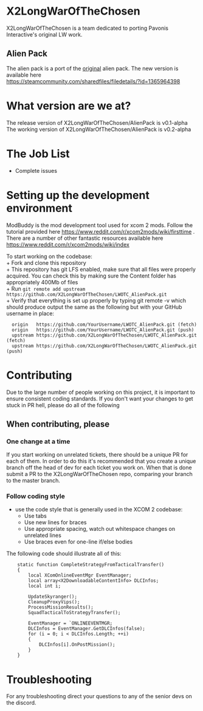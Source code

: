# X2LongWarOfTheChosen
X2LongWarOfTheChosen is a team dedicated to porting Pavonis Interactive's
original LW work.

## Alien Pack
The alien pack is a port of the
[original](https://steamcommunity.com/sharedfiles/filedetails/?id=577474474)
alien pack. The new version is available here  
https://steamcommunity.com/sharedfiles/filedetails/?id=1365964398
# What version are we at?
The release version of X2LongWarOfTheChosen/AlienPack is v0.1-alpha  
The working version of X2LongWarOfTheChosen/AlienPack is v0.2-alpha

# The Job List
* Complete issues

# Setting up the development environment
ModBuddy is the mod development tool used for xcom 2 mods. Follow the tutorial
provided here https://www.reddit.com/r/xcom2mods/wiki/firsttime . There are a
number of other fantastic resources available here
https://www.reddit.com/r/xcom2mods/wiki/index

To start working on the codebase:  
    + Fork and clone this repository  
    + This repository has git LFS enabled, make sure that all files were properly  
    acquired. You can check this by making sure the Content folder has appropriately 400Mb of files  
    + Run `git remote add upstream https://github.com/X2LongWarOfTheChosen/LWOTC_AlienPack.git`  
    + Verify that everything is set up properly by typing git remote -v which should produce output the same as the following   but with your GitHub username in place:
```
  origin   https://github.com/YourUsername/LWOTC_AlienPack.git (fetch)
  origin   https://github.com/YourUsername/LWOTC_AlienPack.git (push)
  upstream https://github.com/X2LongWarOfTheChosen/LWOTC_AlienPack.git (fetch)
  upstream https://github.com/X2LongWarOfTheChosen/LWOTC_AlienPack.git (push)
```
# Contributing
Due to the large number of people working on this project, it is important to
ensure consistent coding standards. If you don't want your changes to get stuck
in PR hell, please do all of the following

## When contributing, please
### One change at a time
If you start working on unrelated tickets, there should be a unique PR for each
of them. In order to do this it's recommended that you create a unique branch
off the head of dev for each ticket you work on. When that is done submit a PR to
the X2LongWarOfTheChosen repo, comparing your branch to the master branch.

### Follow coding style
* use the code style that is generally used in the XCOM 2 codebase:
  * Use tabs
  * Use new lines for braces
  * Use appropriate spacing, watch out whitespace changes on unrelated lines
  * Use braces even for one-line if/else bodies

The following code should illustrate all of this:
```
    static function CompleteStrategyFromTacticalTransfer()
    {
    	local XComOnlineEventMgr EventManager;
    	local array<X2DownloadableContentInfo> DLCInfos;
    	local int i;

    	UpdateSkyranger();
    	CleanupProxyVips();
    	ProcessMissionResults();
    	SquadTacticalToStrategyTransfer();

    	EventManager = `ONLINEEVENTMGR;
    	DLCInfos = EventManager.GetDLCInfos(false);
    	for (i = 0; i < DLCInfos.Length; ++i)
    	{
    		DLCInfos[i].OnPostMission();
    	}
    }
```

# Troubleshooting
For any troubleshooting direct your questions to any of the senior devs on the
discord.
